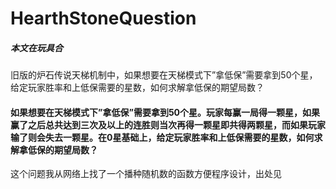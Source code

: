 # HearthStoneQuestion
##### 本文在玩具合
旧版的炉石传说天梯机制中，如果想要在天梯模式下”拿低保”需要拿到50个星，给定玩家胜率和上低保需要的星数，如何求解拿低保的期望局数？

#### 如果想要在天梯模式下”拿低保”需要拿到50个星。玩家每赢一局得一颗星，如果赢了之后总共达到三次及以上的连胜则当次再得一颗星即共得两颗星，而如果玩家输了则会失去一颗星。在0星基础上，给定玩家胜率和上低保需要的星数，如何求解拿低保的期望局数？

这个问题我从网络上找了一个播种随机数的函数方便程序设计，出处见

